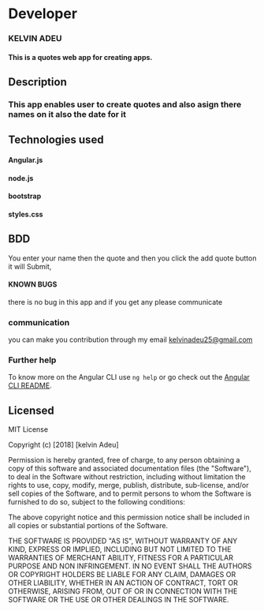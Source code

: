 
# Developer

### KELVIN ADEU
#### This is a quotes web app for creating apps.

## Description
### This app enables user to create quotes and also asign there names on it  also the date for it

## Technologies used
#### Angular.js
#### node.js
#### bootstrap
#### styles.css

## BDD
You enter your name then the quote and then you click the add quote button it will Submit,

#### KNOWN BUGS
there is no bug in this app and if you get any please communicate  

### communication
you can make you contribution through my email
kelvinadeu25@gmail.com

### Further help

To know more on the Angular CLI use `ng help` or go check out the [Angular CLI README](https://github.com/angular/angular-cli/blob/master/README.md).


## Licensed
MIT License

Copyright (c) [2018] [kelvin Adeu]

Permission is hereby granted, free of charge, to any person obtaining a copy
of this software and associated documentation files (the "Software"), to deal
in the Software without restriction, including without limitation the rights
to use, copy, modify, merge, publish, distribute, sub-license, and/or sell
copies of the Software, and to permit persons to whom the Software is
furnished to do so, subject to the following conditions:

The above copyright notice and this permission notice shall be included in all
copies or substantial portions of the Software.

THE SOFTWARE IS PROVIDED "AS IS", WITHOUT WARRANTY OF ANY KIND, EXPRESS OR
IMPLIED, INCLUDING BUT NOT LIMITED TO THE WARRANTIES OF MERCHANT ABILITY,
FITNESS FOR A PARTICULAR PURPOSE AND NON INFRINGEMENT. IN NO EVENT SHALL THE
AUTHORS OR COPYRIGHT HOLDERS BE LIABLE FOR ANY CLAIM, DAMAGES OR OTHER
LIABILITY, WHETHER IN AN ACTION OF CONTRACT, TORT OR OTHERWISE, ARISING FROM,
OUT OF OR IN CONNECTION WITH THE SOFTWARE OR THE USE OR OTHER DEALINGS IN THE
SOFTWARE.
